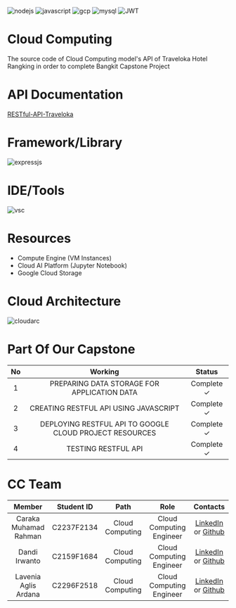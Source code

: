 ![nodejs](https://img.shields.io/badge/Node.js-43853D?style=for-the-badge&logo=node.js&logoColor=white)
![javascript](https://img.shields.io/badge/JavaScript-F7DF1E?style=for-the-badge&logo=javascript&logoColor=black)
![gcp](https://img.shields.io/badge/Google_Cloud-4285F4?style=for-the-badge&logo=google-cloud&logoColor=white)
![mysql](https://img.shields.io/badge/MySQL-00000F?style=for-the-badge&logo=mysql&logoColor=white)
![JWT](https://img.shields.io/badge/JWT-black?style=for-the-badge&logo=JSON%20web%20tokens)

# Cloud Computing
The source code of Cloud Computing model's API of Traveloka Hotel Rangking in order to complete Bangkit Capstone Project

# API Documentation
[RESTful-API-Traveloka](https://documenter.getpostman.com/view/15590410/UzBiQUw8)

# Framework/Library
![expressjs](https://img.shields.io/badge/Express.js-404D59?style=for-the-badge)

# IDE/Tools
![vsc](https://img.shields.io/badge/Visual_Studio-5C2D91?style=for-the-badge&logo=visual%20studio&logoColor=white)

# Resources
- Compute Engine (VM Instances)
- Cloud AI Platform (Jupyter Notebook)
- Google Cloud Storage

# Cloud Architecture
![cloudarc](https://media.discordapp.net/attachments/968029393224106004/986884766546677801/Web_Service_Architecture.jpg?width=610&height=467)

# Part Of Our Capstone
|            No          | Working |        Status        |
| :---: | :--------: | :----------------: |
|         1     | PREPARING DATA STORAGE FOR APPLICATION DATA |   Complete ✓    |
|   2   | CREATING RESTFUL API USING JAVASCRIPT |     Complete ✓     | 
|     3    | DEPLOYING RESTFUL API TO GOOGLE CLOUD PROJECT RESOURCES |     Complete ✓     |
|     4    |   TESTING RESTFUL API    |     Complete ✓     |

# CC Team
|            Member           | Student ID |        Path        |                    Role                    |                                                       Contacts                                                             |
| :-------------------------: | :--------: | :----------------: | :----------------------------------------: | :------------------------------------------------------------------------------------------------------------------------: |
|         Caraka Muhamad Rahman     | C2237F2134 |  Cloud Computing  | Cloud Computing Engineer |               [LinkedIn](https://www.linkedin.com/in/caraka-muhamad-rahman-0504741b9/) or [Github](https://github.com/CarakaMuhamadRahman)                  |
|   Dandi Irwanto   | C2159F1684 |  Cloud Computing  |          Cloud Computing Engineer         |               [LinkedIn](https://www.linkedin.com/in/dandiir/) or [Github](https://github.com/dandiirwanto20)                 |
|     Lavenia Aglis Ardana    | C2296F2518 |  Cloud Computing  |          Cloud Computing Engineer         |         [LinkedIn](https://www.linkedin.com/in/lavenia-aglis-ardana/) or [Github](https://github.com/lavennlala9)              |
